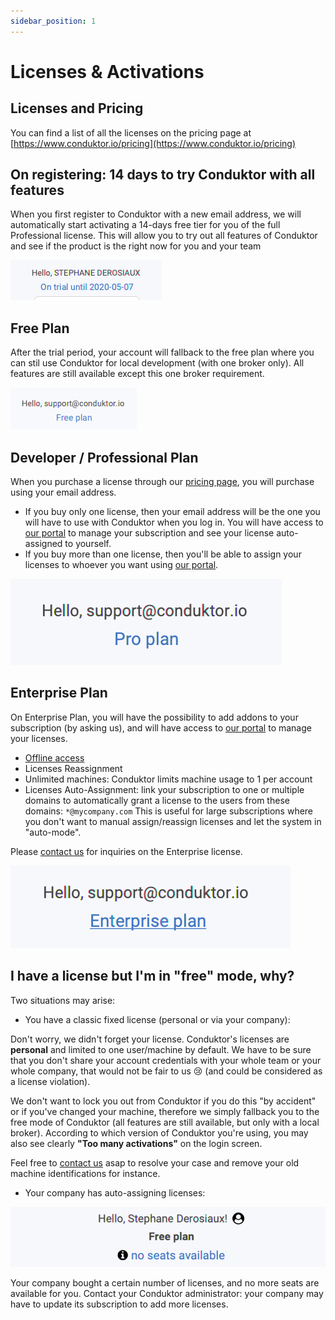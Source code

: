 ```yaml
---
sidebar_position: 1
---
```


# Licenses & Activations

## Licenses and Pricing

You can find a list of all the licenses on the pricing page at [https://www.conduktor.io/pricing](https://www.conduktor.io/pricing)

## On registering: 14 days to try Conduktor with all features

When you first register to Conduktor with a new email address, we will automatically start activating a 14-days free tier for you of the full Professional license. This will allow you to try out all features of Conduktor and see if the product is the right now for you and your team

![](<../assets/image (29).png>)

## Free Plan

After the trial period, your account will fallback to the free plan where you can stil use Conduktor for local development (with one broker only). All features are still available except this one broker requirement.

![](<../assets/image (34).png>)

## Developer / Professional Plan

When you purchase a license through our [pricing page](https://www.conduktor.io/pricing), you will purchase using your email address.

- If you buy only one license, then your email address will be the one you will have to use with Conduktor when you log in. You will have access to [our portal](https://account.conduktor.io/) to manage your subscription and see your license auto-assigned to yourself.
- If you buy more than one license, then you'll be able to assign your licenses to whoever you want using [our portal](https://account.conduktor.io/).

![](<../assets/image (19).png>)

## Enterprise Plan

On Enterprise Plan, you will have the possibility to add addons to your subscription (by asking us), and will have access to [our portal](https://account.conduktor.io/) to manage your licenses.

- [Offline access](offline-licenses)
- Licenses Reassignment
- Unlimited machines: Conduktor limits machine usage to 1 per account
- Licenses Auto-Assignment: link your subscription to one or multiple domains to automatically grant a license to the users from these domains: `*@mycompany.com` This is useful for large subscriptions where you don't want to manual assign/reassign licenses and let the system in "auto-mode".

Please [contact us](https://www.conduktor.io/contact) for inquiries on the Enterprise license.

![](<../assets/image (14).png>)

## I have a license but I'm in "free" mode, why?

Two situations may arise:

- You have a classic fixed license (personal or via your company):

Don't worry, we didn't forget your license. Conduktor's licenses are **personal** and limited to one user/machine by default. We have to be sure that you don't share your account credentials with your whole team or your whole company, that would not be fair to us 😢 (and could be considered as a license violation).

We don't want to lock you out from Conduktor if you do this "by accident" or if you've changed your machine, therefore we simply fallback you to the free mode of Conduktor (all features are still available, but only with a local broker). According to which version of Conduktor you're using, you may also see clearly **"Too many activations"** on the login screen.

Feel free to [contact us](mailto:support@conduktor.io) asap to resolve your case and remove your old machine identifications for instance.

- Your company has auto-assigning licenses:

![all the monthly seats of my company are already claimed for the current month](../assets/screenshot-2020-10-14-at-09.08.55.png)

Your company bought a certain number of licenses, and no more seats are available for you. Contact your Conduktor administrator: your company may have to update its subscription to add more licenses.
